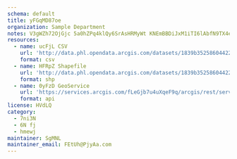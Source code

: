 ```yaml
---
schema: default
title: yFGqMD87oe 
organization: Sample Department 
notes: V3gWZh72OjGjc 5a0hZPq4klQy6SrAsHRMyWt KNEmBBDiJxM1iTI6lAbfN9TX4eGXo0uv18CELPpcpIU7wUKHLq5SzadO3ds2bD 
resources:
  - name: ucFjL CSV
    url: 'http://data.phl.opendata.arcgis.com/datasets/1839b35258604422b0b520cbb668df0d_0.csv'
    format: csv
  - name: HFRpZ Shapefile
    url: 'http://data.phl.opendata.arcgis.com/datasets/1839b35258604422b0b520cbb668df0d_0.zip'
    format: shp
  - name: 0yFzD GeoService
    url: 'https://services.arcgis.com/fLeGjb7u4uXqeF9q/arcgis/rest/services/Air_Monitoring_Stations/FeatureServer/0/query'
    format: api
license: HVdLQ 
category:
  - 7ni3N 
  - 6N fj 
  - hmewj 
maintainer: SgMNL  
maintainer_email: FEtUh@PjyAa.com
---
```

